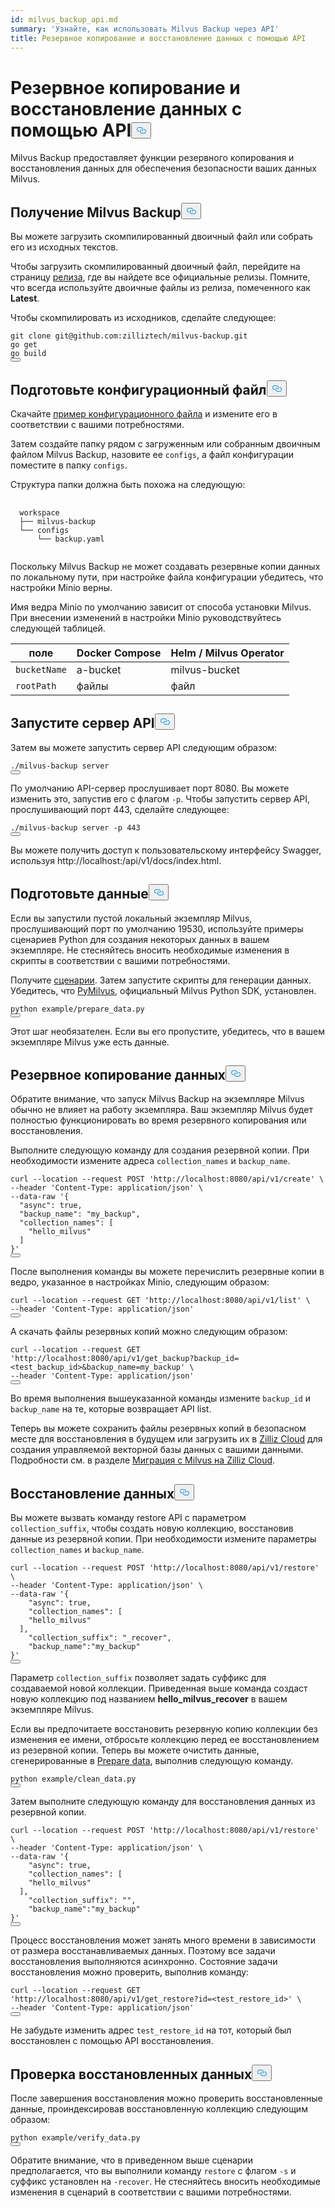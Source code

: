 ```yaml
---
id: milvus_backup_api.md
summary: 'Узнайте, как использовать Milvus Backup через API'
title: Резервное копирование и восстановление данных с помощью API
---
```

<h1 id="Back-up-and-Restore-Data-Using-APIs" class="common-anchor-header">Резервное копирование и восстановление данных с помощью API<button data-href="#Back-up-and-Restore-Data-Using-APIs" class="anchor-icon" translate="no">
      <svg translate="no"
        aria-hidden="true"
        focusable="false"
        height="20"
        version="1.1"
        viewBox="0 0 16 16"
        width="16"
      >
        <path
          fill="#0092E4"
          fill-rule="evenodd"
          d="M4 9h1v1H4c-1.5 0-3-1.69-3-3.5S2.55 3 4 3h4c1.45 0 3 1.69 3 3.5 0 1.41-.91 2.72-2 3.25V8.59c.58-.45 1-1.27 1-2.09C10 5.22 8.98 4 8 4H4c-.98 0-2 1.22-2 2.5S3 9 4 9zm9-3h-1v1h1c1 0 2 1.22 2 2.5S13.98 12 13 12H9c-.98 0-2-1.22-2-2.5 0-.83.42-1.64 1-2.09V6.25c-1.09.53-2 1.84-2 3.25C6 11.31 7.55 13 9 13h4c1.45 0 3-1.69 3-3.5S14.5 6 13 6z"
        ></path>
      </svg>
    </button></h1><p>Milvus Backup предоставляет функции резервного копирования и восстановления данных для обеспечения безопасности ваших данных Milvus.</p>
<h2 id="Obtain-Milvus-Backup" class="common-anchor-header">Получение Milvus Backup<button data-href="#Obtain-Milvus-Backup" class="anchor-icon" translate="no">
      <svg translate="no"
        aria-hidden="true"
        focusable="false"
        height="20"
        version="1.1"
        viewBox="0 0 16 16"
        width="16"
      >
        <path
          fill="#0092E4"
          fill-rule="evenodd"
          d="M4 9h1v1H4c-1.5 0-3-1.69-3-3.5S2.55 3 4 3h4c1.45 0 3 1.69 3 3.5 0 1.41-.91 2.72-2 3.25V8.59c.58-.45 1-1.27 1-2.09C10 5.22 8.98 4 8 4H4c-.98 0-2 1.22-2 2.5S3 9 4 9zm9-3h-1v1h1c1 0 2 1.22 2 2.5S13.98 12 13 12H9c-.98 0-2-1.22-2-2.5 0-.83.42-1.64 1-2.09V6.25c-1.09.53-2 1.84-2 3.25C6 11.31 7.55 13 9 13h4c1.45 0 3-1.69 3-3.5S14.5 6 13 6z"
        ></path>
      </svg>
    </button></h2><p>Вы можете загрузить скомпилированный двоичный файл или собрать его из исходных текстов.</p>
<p>Чтобы загрузить скомпилированный двоичный файл, перейдите на страницу <a href="https://github.com/zilliztech/milvus-backup/releases">релиза</a>, где вы найдете все официальные релизы. Помните, что всегда используйте двоичные файлы из релиза, помеченного как <strong>Latest</strong>.</p>
<p>Чтобы скомпилировать из исходников, сделайте следующее:</p>
<pre><code translate="no" class="language-shell">git clone git@github.com:zilliztech/milvus-backup.git
go get
go build
<button class="copy-code-btn"></button></code></pre>
<h2 id="Prepare-configuration-file" class="common-anchor-header">Подготовьте конфигурационный файл<button data-href="#Prepare-configuration-file" class="anchor-icon" translate="no">
      <svg translate="no"
        aria-hidden="true"
        focusable="false"
        height="20"
        version="1.1"
        viewBox="0 0 16 16"
        width="16"
      >
        <path
          fill="#0092E4"
          fill-rule="evenodd"
          d="M4 9h1v1H4c-1.5 0-3-1.69-3-3.5S2.55 3 4 3h4c1.45 0 3 1.69 3 3.5 0 1.41-.91 2.72-2 3.25V8.59c.58-.45 1-1.27 1-2.09C10 5.22 8.98 4 8 4H4c-.98 0-2 1.22-2 2.5S3 9 4 9zm9-3h-1v1h1c1 0 2 1.22 2 2.5S13.98 12 13 12H9c-.98 0-2-1.22-2-2.5 0-.83.42-1.64 1-2.09V6.25c-1.09.53-2 1.84-2 3.25C6 11.31 7.55 13 9 13h4c1.45 0 3-1.69 3-3.5S14.5 6 13 6z"
        ></path>
      </svg>
    </button></h2><p>Скачайте <a href="https://raw.githubusercontent.com/zilliztech/milvus-backup/master/configs/backup.yaml">пример конфигурационного файла</a> и измените его в соответствии с вашими потребностями.</p>
<p>Затем создайте папку рядом с загруженным или собранным двоичным файлом Milvus Backup, назовите ее <code translate="no">configs</code>, а файл конфигурации поместите в папку <code translate="no">configs</code>.</p>
<p>Структура папки должна быть похожа на следующую:</p>
<pre>
  <code translate="no">
  workspace
  ├── milvus-backup
  └── configs
      └── backup.yaml
  </code>
</pre>
<p>Поскольку Milvus Backup не может создавать резервные копии данных по локальному пути, при настройке файла конфигурации убедитесь, что настройки Minio верны.</p>
<div class="alert note">
<p>Имя ведра Minio по умолчанию зависит от способа установки Milvus. При внесении изменений в настройки Minio руководствуйтесь следующей таблицей.</p>
<table>
<thead>
<tr><th>поле</th><th>Docker Compose</th><th>Helm / Milvus Operator</th></tr>
</thead>
<tbody>
<tr><td><code translate="no">bucketName</code></td><td>a-bucket</td><td>milvus-bucket</td></tr>
<tr><td><code translate="no">rootPath</code></td><td>файлы</td><td>файл</td></tr>
</tbody>
</table>
</div>
<h2 id="Start-up-the-API-server" class="common-anchor-header">Запустите сервер API<button data-href="#Start-up-the-API-server" class="anchor-icon" translate="no">
      <svg translate="no"
        aria-hidden="true"
        focusable="false"
        height="20"
        version="1.1"
        viewBox="0 0 16 16"
        width="16"
      >
        <path
          fill="#0092E4"
          fill-rule="evenodd"
          d="M4 9h1v1H4c-1.5 0-3-1.69-3-3.5S2.55 3 4 3h4c1.45 0 3 1.69 3 3.5 0 1.41-.91 2.72-2 3.25V8.59c.58-.45 1-1.27 1-2.09C10 5.22 8.98 4 8 4H4c-.98 0-2 1.22-2 2.5S3 9 4 9zm9-3h-1v1h1c1 0 2 1.22 2 2.5S13.98 12 13 12H9c-.98 0-2-1.22-2-2.5 0-.83.42-1.64 1-2.09V6.25c-1.09.53-2 1.84-2 3.25C6 11.31 7.55 13 9 13h4c1.45 0 3-1.69 3-3.5S14.5 6 13 6z"
        ></path>
      </svg>
    </button></h2><p>Затем вы можете запустить сервер API следующим образом:</p>
<pre><code translate="no" class="language-shell">./milvus-backup server
<button class="copy-code-btn"></button></code></pre>
<p>По умолчанию API-сервер прослушивает порт 8080. Вы можете изменить это, запустив его с флагом <code translate="no">-p</code>. Чтобы запустить сервер API, прослушивающий порт 443, сделайте следующее:</p>
<pre><code translate="no" class="language-shell">./milvus-backup server -p 443
<button class="copy-code-btn"></button></code></pre>
<p>Вы можете получить доступ к пользовательскому интерфейсу Swagger, используя http://localhost:<port>/api/v1/docs/index.html.</p>
<h2 id="Prepare-data" class="common-anchor-header">Подготовьте данные<button data-href="#Prepare-data" class="anchor-icon" translate="no">
      <svg translate="no"
        aria-hidden="true"
        focusable="false"
        height="20"
        version="1.1"
        viewBox="0 0 16 16"
        width="16"
      >
        <path
          fill="#0092E4"
          fill-rule="evenodd"
          d="M4 9h1v1H4c-1.5 0-3-1.69-3-3.5S2.55 3 4 3h4c1.45 0 3 1.69 3 3.5 0 1.41-.91 2.72-2 3.25V8.59c.58-.45 1-1.27 1-2.09C10 5.22 8.98 4 8 4H4c-.98 0-2 1.22-2 2.5S3 9 4 9zm9-3h-1v1h1c1 0 2 1.22 2 2.5S13.98 12 13 12H9c-.98 0-2-1.22-2-2.5 0-.83.42-1.64 1-2.09V6.25c-1.09.53-2 1.84-2 3.25C6 11.31 7.55 13 9 13h4c1.45 0 3-1.69 3-3.5S14.5 6 13 6z"
        ></path>
      </svg>
    </button></h2><p>Если вы запустили пустой локальный экземпляр Milvus, прослушивающий порт по умолчанию 19530, используйте примеры сценариев Python для создания некоторых данных в вашем экземпляре. Не стесняйтесь вносить необходимые изменения в скрипты в соответствии с вашими потребностями.</p>
<p>Получите <a href="https://raw.githubusercontent.com/zilliztech/milvus-backup/main/example/prepare_data.py">сценарии</a>. Затем запустите скрипты для генерации данных. Убедитесь, что <a href="https://pypi.org/project/pymilvus/">PyMilvus</a>, официальный Milvus Python SDK, установлен.</p>
<pre><code translate="no" class="language-shell">python example/prepare_data.py
<button class="copy-code-btn"></button></code></pre>
<p>Этот шаг необязателен. Если вы его пропустите, убедитесь, что в вашем экземпляре Milvus уже есть данные.</p>
<h2 id="Back-up-data" class="common-anchor-header">Резервное копирование данных<button data-href="#Back-up-data" class="anchor-icon" translate="no">
      <svg translate="no"
        aria-hidden="true"
        focusable="false"
        height="20"
        version="1.1"
        viewBox="0 0 16 16"
        width="16"
      >
        <path
          fill="#0092E4"
          fill-rule="evenodd"
          d="M4 9h1v1H4c-1.5 0-3-1.69-3-3.5S2.55 3 4 3h4c1.45 0 3 1.69 3 3.5 0 1.41-.91 2.72-2 3.25V8.59c.58-.45 1-1.27 1-2.09C10 5.22 8.98 4 8 4H4c-.98 0-2 1.22-2 2.5S3 9 4 9zm9-3h-1v1h1c1 0 2 1.22 2 2.5S13.98 12 13 12H9c-.98 0-2-1.22-2-2.5 0-.83.42-1.64 1-2.09V6.25c-1.09.53-2 1.84-2 3.25C6 11.31 7.55 13 9 13h4c1.45 0 3-1.69 3-3.5S14.5 6 13 6z"
        ></path>
      </svg>
    </button></h2><div class="tab-wrapper"></div>
<p>Обратите внимание, что запуск Milvus Backup на экземпляре Milvus обычно не влияет на работу экземпляра. Ваш экземпляр Milvus будет полностью функционировать во время резервного копирования или восстановления.</p>
<p>Выполните следующую команду для создания резервной копии. При необходимости измените адреса <code translate="no">collection_names</code> и <code translate="no">backup_name</code>.</p>
<pre><code translate="no" class="language-shell">curl --location --request POST &#x27;http://localhost:8080/api/v1/create&#x27; \
--header &#x27;Content-Type: application/json&#x27; \
--data-raw &#x27;{
  &quot;async&quot;: true,
  &quot;backup_name&quot;: &quot;my_backup&quot;,
  &quot;collection_names&quot;: [
    &quot;hello_milvus&quot;
  ]
}&#x27;
<button class="copy-code-btn"></button></code></pre>
<p>После выполнения команды вы можете перечислить резервные копии в ведро, указанное в настройках Minio, следующим образом:</p>
<pre><code translate="no" class="language-shell">curl --location --request GET &#x27;http://localhost:8080/api/v1/list&#x27; \
--header &#x27;Content-Type: application/json&#x27;
<button class="copy-code-btn"></button></code></pre>
<p>А скачать файлы резервных копий можно следующим образом:</p>
<pre><code translate="no" class="language-shell">curl --location --request GET &#x27;http://localhost:8080/api/v1/get_backup?backup_id=&lt;test_backup_id&gt;&amp;backup_name=my_backup&#x27; \
--header &#x27;Content-Type: application/json&#x27;
<button class="copy-code-btn"></button></code></pre>
<p>Во время выполнения вышеуказанной команды измените <code translate="no">backup_id</code> и <code translate="no">backup_name</code> на те, которые возвращает API list.</p>
<p>Теперь вы можете сохранить файлы резервных копий в безопасном месте для восстановления в будущем или загрузить их в <a href="https://cloud.zilliz.com">Zilliz Cloud</a> для создания управляемой векторной базы данных с вашими данными. Подробности см. в разделе <a href="https://zilliz.com/doc/migrate_from_milvus-2x">Миграция с Milvus на Zilliz Cloud</a>.</p>
<h2 id="Restore-data" class="common-anchor-header">Восстановление данных<button data-href="#Restore-data" class="anchor-icon" translate="no">
      <svg translate="no"
        aria-hidden="true"
        focusable="false"
        height="20"
        version="1.1"
        viewBox="0 0 16 16"
        width="16"
      >
        <path
          fill="#0092E4"
          fill-rule="evenodd"
          d="M4 9h1v1H4c-1.5 0-3-1.69-3-3.5S2.55 3 4 3h4c1.45 0 3 1.69 3 3.5 0 1.41-.91 2.72-2 3.25V8.59c.58-.45 1-1.27 1-2.09C10 5.22 8.98 4 8 4H4c-.98 0-2 1.22-2 2.5S3 9 4 9zm9-3h-1v1h1c1 0 2 1.22 2 2.5S13.98 12 13 12H9c-.98 0-2-1.22-2-2.5 0-.83.42-1.64 1-2.09V6.25c-1.09.53-2 1.84-2 3.25C6 11.31 7.55 13 9 13h4c1.45 0 3-1.69 3-3.5S14.5 6 13 6z"
        ></path>
      </svg>
    </button></h2><div class="tab-wrapper"></div>
<p>Вы можете вызвать команду restore API с параметром <code translate="no">collection_suffix</code>, чтобы создать новую коллекцию, восстановив данные из резервной копии. При необходимости измените параметры <code translate="no">collection_names</code> и <code translate="no">backup_name</code>.</p>
<pre><code translate="no" class="language-shell">curl --location --request POST &#x27;http://localhost:8080/api/v1/restore&#x27; \
--header &#x27;Content-Type: application/json&#x27; \
--data-raw &#x27;{
    &quot;async&quot;: true,
    &quot;collection_names&quot;: [
    &quot;hello_milvus&quot;
  ],
    &quot;collection_suffix&quot;: &quot;_recover&quot;,
    &quot;backup_name&quot;:&quot;my_backup&quot;
}&#x27;
<button class="copy-code-btn"></button></code></pre>
<p>Параметр <code translate="no">collection_suffix</code> позволяет задать суффикс для создаваемой новой коллекции. Приведенная выше команда создаст новую коллекцию под названием <strong>hello_milvus_recover</strong> в вашем экземпляре Milvus.</p>
<p>Если вы предпочитаете восстановить резервную копию коллекции без изменения ее имени, отбросьте коллекцию перед ее восстановлением из резервной копии. Теперь вы можете очистить данные, сгенерированные в <a href="#Prepare-data">Prepare data</a>, выполнив следующую команду.</p>
<pre><code translate="no" class="language-shell">python example/clean_data.py
<button class="copy-code-btn"></button></code></pre>
<p>Затем выполните следующую команду для восстановления данных из резервной копии.</p>
<pre><code translate="no" class="language-shell">curl --location --request POST &#x27;http://localhost:8080/api/v1/restore&#x27; \
--header &#x27;Content-Type: application/json&#x27; \
--data-raw &#x27;{
    &quot;async&quot;: true,
    &quot;collection_names&quot;: [
    &quot;hello_milvus&quot;
  ],
    &quot;collection_suffix&quot;: &quot;&quot;,
    &quot;backup_name&quot;:&quot;my_backup&quot;
}&#x27;
<button class="copy-code-btn"></button></code></pre>
<p>Процесс восстановления может занять много времени в зависимости от размера восстанавливаемых данных. Поэтому все задачи восстановления выполняются асинхронно. Состояние задачи восстановления можно проверить, выполнив команду:</p>
<pre><code translate="no" class="language-shell">curl --location --request GET &#x27;http://localhost:8080/api/v1/get_restore?id=&lt;test_restore_id&gt;&#x27; \
--header &#x27;Content-Type: application/json&#x27;
<button class="copy-code-btn"></button></code></pre>
<p>Не забудьте изменить адрес <code translate="no">test_restore_id</code> на тот, который был восстановлен с помощью API восстановления.</p>
<h2 id="Verify-restored-data" class="common-anchor-header">Проверка восстановленных данных<button data-href="#Verify-restored-data" class="anchor-icon" translate="no">
      <svg translate="no"
        aria-hidden="true"
        focusable="false"
        height="20"
        version="1.1"
        viewBox="0 0 16 16"
        width="16"
      >
        <path
          fill="#0092E4"
          fill-rule="evenodd"
          d="M4 9h1v1H4c-1.5 0-3-1.69-3-3.5S2.55 3 4 3h4c1.45 0 3 1.69 3 3.5 0 1.41-.91 2.72-2 3.25V8.59c.58-.45 1-1.27 1-2.09C10 5.22 8.98 4 8 4H4c-.98 0-2 1.22-2 2.5S3 9 4 9zm9-3h-1v1h1c1 0 2 1.22 2 2.5S13.98 12 13 12H9c-.98 0-2-1.22-2-2.5 0-.83.42-1.64 1-2.09V6.25c-1.09.53-2 1.84-2 3.25C6 11.31 7.55 13 9 13h4c1.45 0 3-1.69 3-3.5S14.5 6 13 6z"
        ></path>
      </svg>
    </button></h2><p>После завершения восстановления можно проверить восстановленные данные, проиндексировав восстановленную коллекцию следующим образом:</p>
<pre><code translate="no" class="language-shell">python example/verify_data.py
<button class="copy-code-btn"></button></code></pre>
<p>Обратите внимание, что в приведенном выше сценарии предполагается, что вы выполнили команду <code translate="no">restore</code> с флагом <code translate="no">-s</code> и суффикс установлен на <code translate="no">-recover</code>. Не стесняйтесь вносить необходимые изменения в сценарий в соответствии с вашими потребностями.</p>
